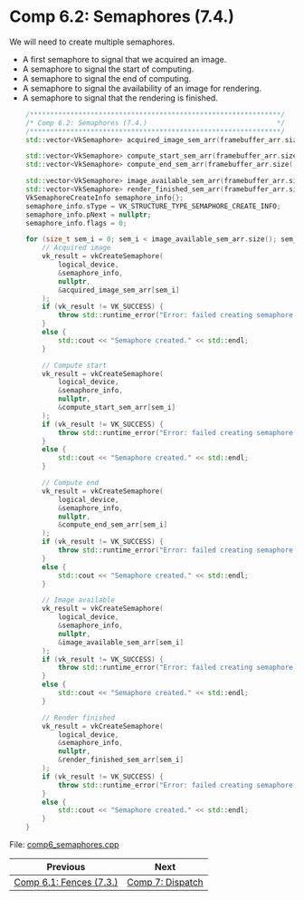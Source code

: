 # **Comp 6.2: Semaphores (7.4.)**

We will need to create multiple semaphores.
- A first semaphore to signal that we acquired an image.
- A semaphore to signal the start of computing.
- A semaphore to signal the end of computing.
- A semaphore to signal the availability of an image for rendering.
- A semaphore to signal that the rendering is finished.

```C++
    /**************************************************************/
	/* Comp 6.2: Semaphores (7.4.)                                */
	/**************************************************************/
	std::vector<VkSemaphore> acquired_image_sem_arr(framebuffer_arr.size());

	std::vector<VkSemaphore> compute_start_sem_arr(framebuffer_arr.size());
	std::vector<VkSemaphore> compute_end_sem_arr(framebuffer_arr.size());

	std::vector<VkSemaphore> image_available_sem_arr(framebuffer_arr.size());
	std::vector<VkSemaphore> render_finished_sem_arr(framebuffer_arr.size());
	VkSemaphoreCreateInfo semaphore_info{};
	semaphore_info.sType = VK_STRUCTURE_TYPE_SEMAPHORE_CREATE_INFO;
	semaphore_info.pNext = nullptr;
	semaphore_info.flags = 0;

	for (size_t sem_i = 0; sem_i < image_available_sem_arr.size(); sem_i++) {
		// Acquired image
		vk_result = vkCreateSemaphore(
			logical_device,
			&semaphore_info,
			nullptr,
			&acquired_image_sem_arr[sem_i]
		);
		if (vk_result != VK_SUCCESS) {
			throw std::runtime_error("Error: failed creating semaphore!");
		}
		else {
			std::cout << "Semaphore created." << std::endl;
		}

		// Compute start
		vk_result = vkCreateSemaphore(
			logical_device,
			&semaphore_info,
			nullptr,
			&compute_start_sem_arr[sem_i]
		);
		if (vk_result != VK_SUCCESS) {
			throw std::runtime_error("Error: failed creating semaphore!");
		}
		else {
			std::cout << "Semaphore created." << std::endl;
		}

		// Compute end
		vk_result = vkCreateSemaphore(
			logical_device,
			&semaphore_info,
			nullptr,
			&compute_end_sem_arr[sem_i]
		);
		if (vk_result != VK_SUCCESS) {
			throw std::runtime_error("Error: failed creating semaphore!");
		}
		else {
			std::cout << "Semaphore created." << std::endl;
		}

		// Image available
		vk_result = vkCreateSemaphore(
			logical_device,
			&semaphore_info,
			nullptr,
			&image_available_sem_arr[sem_i]
		);
		if (vk_result != VK_SUCCESS) {
			throw std::runtime_error("Error: failed creating semaphore!");
		}
		else {
			std::cout << "Semaphore created." << std::endl;
		}

		// Render finished
		vk_result = vkCreateSemaphore(
			logical_device,
			&semaphore_info,
			nullptr,
			&render_finished_sem_arr[sem_i]
		);
		if (vk_result != VK_SUCCESS) {
			throw std::runtime_error("Error: failed creating semaphore!");
		}
		else {
			std::cout << "Semaphore created." << std::endl;
		}
	}
```

File: [comp6_semaphores.cpp](../../Code/comp6_semaphores.cpp)

| Previous | Next |
|---|---|
| [Comp 6.1: Fences (7.3.)](comp6_1_fences.md) | [Comp 7: Dispatch](comp7_dispatch.md) |

